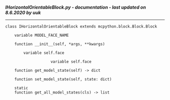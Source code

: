 ***IHorizontalOrientableBlock.py - documentation - last updated on 8.6.2020 by uuk***
___

    class IHorizontalOrientableBlock extends mcpython.block.Block.Block

        variable MODEL_FACE_NAME

        function __init__(self, *args, **kwargs)

            variable self.face

                        variable self.face

        function get_model_state(self) -> dict

        function set_model_state(self, state: dict)

        static
        function get_all_model_states(cls) -> list